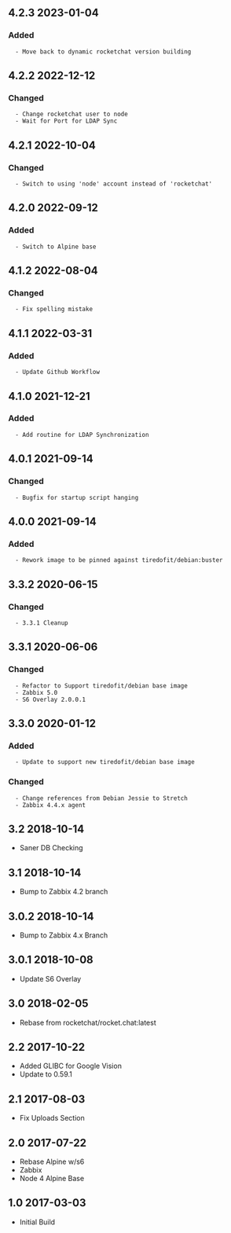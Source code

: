 ## 4.2.3 2023-01-04 <dave at tiredofit dot ca>

   ### Added
      - Move back to dynamic rocketchat version building


## 4.2.2 2022-12-12 <dave at tiredofit dot ca>

   ### Changed
      - Change rocketchat user to node
      - Wait for Port for LDAP Sync


## 4.2.1 2022-10-04 <dave at tiredofit dot ca>

   ### Changed
      - Switch to using 'node' account instead of 'rocketchat'


## 4.2.0 2022-09-12 <dave at tiredofit dot ca>

   ### Added
      - Switch to Alpine base


## 4.1.2 2022-08-04 <dave at tiredofit dot ca>

   ### Changed
      - Fix spelling mistake


## 4.1.1 2022-03-31 <dave at tiredofit dot ca>

   ### Added
      - Update Github Workflow


## 4.1.0 2021-12-21 <dave at tiredofit dot ca>

   ### Added
      - Add routine for LDAP Synchronization


## 4.0.1 2021-09-14 <dave at tiredofit dot ca>

   ### Changed
      - Bugfix for startup script hanging


## 4.0.0 2021-09-14 <dave at tiredofit dot ca>

   ### Added
      - Rework image to be pinned against tiredofit/debian:buster


## 3.3.2 2020-06-15 <dave at tiredofit dot ca>

   ### Changed
      - 3.3.1 Cleanup


## 3.3.1 2020-06-06 <dave at tiredofit dot ca>

   ### Changed
      - Refactor to Support tiredofit/debian base image
      - Zabbix 5.0
      - S6 Overlay 2.0.0.1


## 3.3.0 2020-01-12 <dave at tiredofit dot ca>

   ### Added
      - Update to support new tiredofit/debian base image

   ### Changed
      - Change references from Debian Jessie to Stretch
      - Zabbix 4.4.x agent


## 3.2 2018-10-14 <dave at tiredofit dot ca>

* Saner DB Checking

## 3.1 2018-10-14 <dave at tiredofit dot ca>

* Bump to Zabbix 4.2 branch

## 3.0.2 2018-10-14 <dave at tiredofit dot ca>

* Bump to Zabbix 4.x Branch

## 3.0.1 2018-10-08 <dave at tiredofit dot ca>

* Update S6 Overlay

## 3.0 2018-02-05 <dave at tiredofit dot ca>

* Rebase from rocketchat/rocket.chat:latest

## 2.2 2017-10-22 <dave at tiredofit dot ca>

* Added GLIBC for Google Vision
* Update to 0.59.1

## 2.1 2017-08-03 <dave at tiredofit dot ca>

* Fix Uploads Section


## 2.0 2017-07-22 <dave at tiredofit dot ca>

* Rebase Alpine w/s6
* Zabbix
* Node 4 Alpine Base

## 1.0 2017-03-03 <dave at tiredofit dot ca>

* Initial Build
